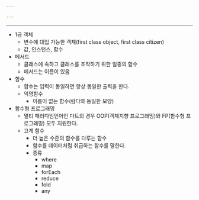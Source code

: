 ```yaml
---

---
```

---
- 1급 객체
	- 변수에 대입 가능한 객체(first class object, first class citizen)
	- 값, 인스턴스, 함수
- 메서드
	- 클래스에 속하고 클래스를 조작하기 위한 일종의 함수
	- 메서드는 이름이 있음
- 함수
	- 함수는 입력이 동일하면 항상 동일한 출력을 한다.
	- 익명함수
		- 이름이 없는 함수(람다와 동일한 모양)
- 함수형 프로그래밍
	- 멀티 패러다임언어인 다트의 경우 OOP(객체지향 프로그래밍)와 FP(함수형 프로그래밍) 모두 지원한다.
	- 고계 함수
		- 더 높은 수준의 함수를 다루는 함수
		- 함수를 데이터처럼 취급하는 함수를 말한다.
		- 종류
			- where
			- map
			- forEach
			- reduce
			- fold
			- any